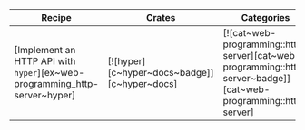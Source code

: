 | Recipe | Crates | Categories |
|--------|--------|------------|
| [Implement an HTTP API with `hyper`][ex~web-programming_http-server~hyper] | [![hyper][c~hyper~docs~badge]][c~hyper~docs] | [![cat~web-programming::http-server][cat~web-programming::http-server~badge]][cat~web-programming::http-server] |
